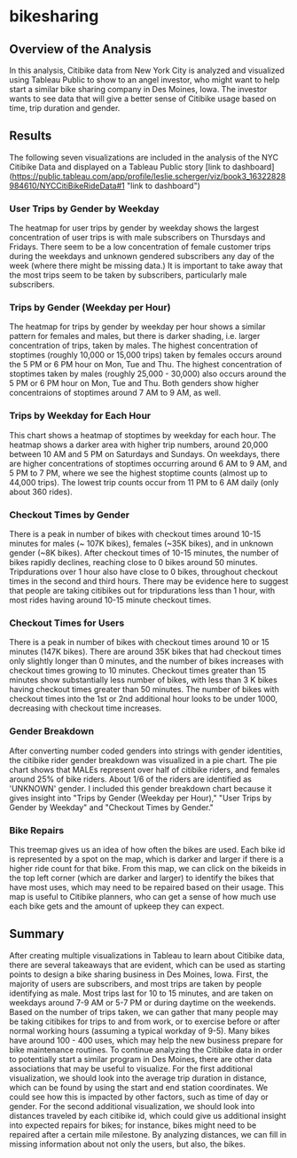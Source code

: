 # bikesharing
## Overview of the Analysis
In this analysis, Citibike data from New York City is analyzed and visualized using Tableau Public to show to an angel investor, who might want to help start a similar bike sharing company in Des Moines, Iowa. The investor wants to see data that will give a better sense of Citibike usage based on time, trip duration and gender. 

## Results
The following seven visualizations are included in the analysis of the NYC Citibike Data and displayed on a Tableau Public story [link to dashboard] (https://public.tableau.com/app/profile/leslie.scherger/viz/book3_16322828984610/NYCCitiBikeRideData#1 "link to dashboard")

### User Trips by Gender by Weekday
The heatmap for user trips by gender by weekday shows the largest concentration of user trips is with male subscribers on Thursdays and Fridays. There seem to be a low concentration of female customer trips during the weekdays and unknown gendered subscribers any day of the week (where there might be missing data.) It is important to take away that the most trips seem to be taken by subscribers, particularly male subscribers.

### Trips by Gender (Weekday per Hour)
The heatmap for trips by gender by weekday per hour shows a similar pattern for females and males, but there is darker shading, i.e. larger concentration of trips, taken by males. The highest concentration of stoptimes (roughly 10,000 or 15,000 trips) taken by females occurs around the 5 PM or 6 PM hour on Mon, Tue and Thu. The highest concentration of stoptimes taken by males (roughly 25,000 - 30,000) also occurs around the 5 PM or 6 PM hour on Mon, Tue and Thu. Both genders show higher concentraions of stoptimes around 7 AM to 9 AM, as well.

### Trips by Weekday for Each Hour
This chart shows a heatmap of stoptimes by weekday for each hour. The heatmap shows a darker area with higher trip numbers, around 20,000 between 10 AM and 5 PM on Saturdays and Sundays. On weekdays, there are higher concentrations of stoptimes occurring around 6 AM to 9 AM, and 5 PM to 7 PM, where we see the highest stoptime counts (almost up to 44,000 trips). The lowest trip counts occur from 11 PM to 6 AM daily (only about 360 rides).

### Checkout Times by Gender
There is a peak in number of bikes with checkout times around 10-15 minutes for males (~ 107K bikes), females (~35K bikes), and in unknown gender (~8K bikes). After checkout times of 10-15 minutes, the number of bikes rapidly declines, reaching close to 0 bikes around 50 minutes. Tripdurations over 1 hour also have close to 0 bikes, throughout checkout times in the second and third hours. There may be evidence here to suggest that people are taking citibikes out for tripdurations less than 1 hour, with most rides having around 10-15 minute checkout times. 

### Checkout Times for Users
There is a peak in number of bikes with checkout times around 10 or 15 minutes (147K bikes). There are around 35K bikes that had checkout times only slightly longer than 0 minutes, and the number of bikes increases with checkout times growing to 10 minutes. Checkout times greater than 15 minutes show substantially less number of bikes, with less than 3 K bikes having checkout times greater than 50 minutes. The number of bikes with checkout times into the 1st or 2nd additional hour looks to be under 1000, decreasing with checkout time increases. 

### Gender Breakdown
After converting number coded genders into strings with gender identities, the citibike rider gender breakdown was visualized in a pie chart. The pie chart shows that MALEs represent over half of citibike riders, and females around 25% of bike riders. About 1/6 of the riders are identified as 'UNKNOWN' gender. I included this gender breakdown chart because it gives insight into "Trips by Gender (Weekday per Hour)," "User Trips by Gender by Weekday" and "Checkout Times by Gender."

### Bike Repairs
This treemap gives us an idea of how often the bikes are used. Each bike id is represented by a spot on the map, which is darker and larger if there is a higher ride count for that bike. From this map, we can click on the bikeids in the top left corner (which are darker and larger) to identify the bikes that have most uses, which may need to be repaired based on their usage. This map is useful to Citibike planners, who can get a sense of how much use each bike gets and the amount of upkeep they can expect.

## Summary
After creating multiple visualizations in Tableau to learn about Citibike data, there are several takeaways that are evident, which can be used as starting points to design a bike sharing business in Des Moines, Iowa. First, the majority of users are subscribers, and most trips are taken by people identifying as male. Most trips last for 10 to 15 minutes, and are taken on weekdays around 7-9 AM or 5-7 PM or during daytime on the weekends. Based on the number of trips taken, we can gather that many people may be taking citibikes for trips to and from work, or to exercise before or after normal working hours (assuming a typical workday of 9-5). Many bikes have around 100 - 400 uses, which may help the new business prepare for bike maintenance routines. To continue analyzing the Citibike data in order to potentially start a similar program in Des Moines, there are other data associations that may be useful to visualize. For the first additional visualization, we should look into the average trip duration in distance, which can be found by using the start and end station coordinates. We could see how this is impacted by other factors, such as time of day or gender. For the second additional visualization, we should look into distances traveled by each citibike id, which could give us additional insight into expected repairs for bikes; for instance, bikes might need to be repaired after a certain mile milestone. By analyzing distances, we can fill in missing information about not only the users, but also, the bikes. 
